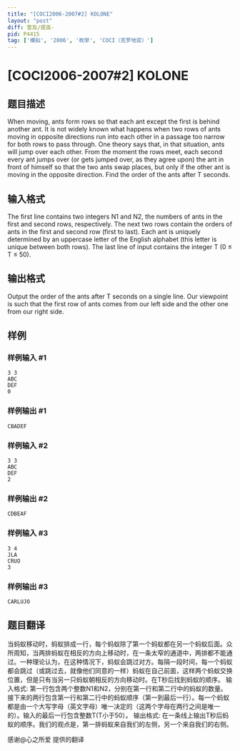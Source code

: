 ```yaml
---
title: "[COCI2006-2007#2] KOLONE"
layout: "post"
diff: 普及/提高-
pid: P4415
tag: ['模拟', '2006', '枚举', 'COCI（克罗地亚）']
---
```

# [COCI2006-2007#2] KOLONE
## 题目描述

When moving, ants form rows so that each ant except the first is behind another ant. It is not widely known what happens when two rows of ants moving in opposite directions run into each other in a passage too narrow for both rows to pass through. One theory says that, in that situation, ants will jump over each other.
From the moment the rows meet, each second every ant jumps over (or gets jumped over, as they agree upon) the ant in front of himself so that the two ants swap places, but only if the other ant is moving in the opposite direction. Find the order of the ants after T seconds.
## 输入格式

The first line contains two integers N1 and N2, the numbers of ants in the first and second rows, respectively.
The next two rows contain the orders of ants in the first and second row (first to last). Each ant is uniquely determined by an uppercase letter of the English alphabet (this letter is unique between both rows).
The last line of input contains the integer T (0 ≤ T ≤ 50).
## 输出格式

Output the order of the ants after T seconds on a single line. Our viewpoint is such that the first row of ants comes from our left side and the other one from our right side.
## 样例

### 样例输入 #1
```
3 3
ABC
DEF
0
```
### 样例输出 #1
```
CBADEF
```
### 样例输入 #2
```
3 3
ABC
DEF
2
```
### 样例输出 #2
```
CDBEAF
```
### 样例输入 #3
```
3 4
JLA
CRUO
3
```
### 样例输出 #3
```
CARLUJO
```
## 题目翻译

当蚂蚁移动时，蚂蚁排成一行，每个蚂蚁除了第一个蚂蚁都在另一个蚂蚁后面。众所周知，当两排蚂蚁在相反的方向上移动时，在一条太窄的通道中，两排都不能通过。一种理论认为，在这种情况下，蚂蚁会跳过对方。每隔一段时间，每一个蚂蚁都会跳过（或跳过去，就像他们同意的一样）蚂蚁在自己前面，这样两个蚂蚁交换位置，但是只有当另一只蚂蚁朝相反的方向移动时。在T秒后找到蚂蚁的顺序。
输入格式:
第一行包含两个整数N1和N2，分别在第一行和第二行中的蚂蚁的数量。接下来的两行包含第一行和第二行中的蚂蚁顺序（第一到最后一行）。每一个蚂蚁都是由一个大写字母（英文字母）唯一决定的（这两个字母在两行之间是唯一的）。输入的最后一行包含整数T(T小于50）。
输出格式:
在一条线上输出T秒后蚂蚁的顺序。我们的观点是，第一排蚂蚁来自我们的左侧，另一个来自我们的右侧。

感谢@心之所爱 提供的翻译
